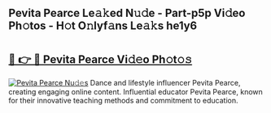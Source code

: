## Pevita Pearce Le𝚊𝚔ed N𝚞𝚍e - Part-p5p Vi𝚍eo Ph𝚘tos - H𝚘t O𝚗lyf𝚊ns Le𝚊𝚔s he1y6

# <h2><a href="http://hf0h7o.feru.top/?c=Pevita+Pearce">🔗 👉 🔴 Pevita Pearce Vi𝚍𝚎o Ph𝚘t𝚘𝚜</a></h2>

[![Pevita Pearce Nu𝚍𝚎s](https://i.imgur.com/0TWrTi3.gif)](http://hf0h7o.feru.top/?c=Pevita+Pearce)
Dance and lifestyle influencer Pevita Pearce, creating engaging online content. Influential educator Pevita Pearce, known for their innovative teaching methods and commitment to education. 
